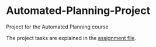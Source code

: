 # Automated-Planning-Project
Project for the Automated Planning course

The project tasks are explained in the [assignment file](./assignment.pdf).